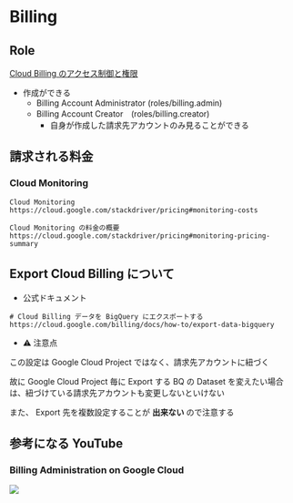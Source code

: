 # Billing

## Role


[Cloud Billing のアクセス制御と権限](https://cloud.google.com/billing/docs/how-to/billing-access?hl=en)

+ 作成ができる
  + Billing Account Administrator (roles/billing.admin)
  + Billing Account Creator　(roles/billing.creator)
    + 自身が作成した請求先アカウントのみ見ることができる



## 請求される料金

### Cloud Monitoring

```
Cloud Monitoring
https://cloud.google.com/stackdriver/pricing#monitoring-costs

Cloud Monitoring の料金の概要
https://cloud.google.com/stackdriver/pricing#monitoring-pricing-summary
```

## Export Cloud Billing について

+ 公式ドキュメント

```
# Cloud Billing データを BigQuery にエクスポートする
https://cloud.google.com/billing/docs/how-to/export-data-bigquery
```

+ :warning: 注意点

この設定は Google Cloud Project ではなく、請求先アカウントに紐づく

故に Google Cloud Project 毎に Export する BQ の Dataset を変えたい場合は、紐づけている請求先アカウントも変更しないといけない

また、 Export 先を複数設定することが **出来ない** ので注意する

## 参考になる YouTube

### Billing Administration on Google Cloud

[![](https://img.youtube.com/vi/GpiQPym27II/0.jpg)](https://www.youtube.com/watch?v=GpiQPym27II)

